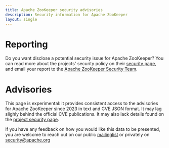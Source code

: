 ```yaml
---
title: Apache ZooKeeper security advisories
description: Security information for Apache ZooKeeper
layout: single
---
```


# Reporting

Do you want disclose a potential security issue for Apache ZooKeeper? You can read more about the projects' security policy on their [security page](https://zookeeper.apache.org/security.html), and email your report to the  [Apache ZooKeeper Security Team](mailto:security@zookeeper.apache.org).

# Advisories

This page is experimental: it provides consistent access to the advisories for Apache ZooKeeper since 2023 in text and CVE JSON format. It may lag slighly behind the official CVE publications. It may also lack details found on the [project security page](https://zookeeper.apache.org/security.html).

If you have any feedback on how you would like this data to be presented, you are welcome to reach out on our public [mailinglist](/mailinglist) or privately on [security@apache.org](mailto:security@apache.org)